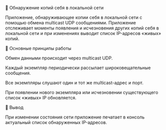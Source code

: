 📡 Обнаружение копий себя в локальной сети

Приложение, обнаруживающее копии себя в локальной сети с помощью обмена multicast UDP сообщениями.
Приложение отслеживает моменты появления и исчезновения других копий себя в локальной сети и при изменениях выводит список IP-адресов «живых» копий.

🧰 Основные принципы работы

Обмен данными происходит через multicast UDP.

Каждый экземпляр периодически рассылает широковещательные сообщения.

Все экземпляры слушают один и тот же multicast-адрес и порт.

При появлении нового экземпляра или исчезновении существующего список «живых» IP обновляется.

📝 Вывод

При изменении состояния сети приложение печатает в консоль актуальный список обнаруженных IP-адресов.

